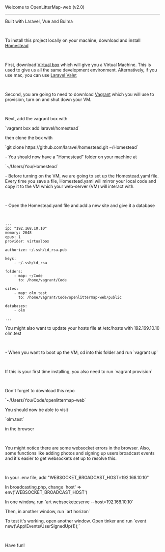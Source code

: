 <p>Welcome to OpenLitterMap-web (v2.0)</p>
<hr>
<p>Built with Laravel, Vue and Bulma</p>
<br>
<p>To install this project locally on your machine, download and install <a href="https://laravel.com/docs/5.8/homestead">Homestead</a></p>
<br>
<p>First, download <a href="https://www.virtualbox.org/wiki/Downloads">Virtual box</a> which will give you a Virtual Machine. This is used to give us all the same development environment. Alternatively, if you use mac, you can use <a href="https://laravel.com/docs/5.8/valet">Laravel Valet</a></p>
<br>
<p>Second, you are going to need to download <a href="https://www.vagrantup.com/downloads.html">Vagrant</a> which you will use to provision, turn on and shut down your VM.</p>
<br>
<p>Next, add the vagrant box with</p> `vagrant box add laravel/homestead`
<br>
<p>then clone the box with</p> `git clone https://github.com/laravel/homestead.git ~/Homestead`
<br>
<p>- You should now have a "Homestead" folder on your machine at </p> `~/Users/You/Homestead`
<br>
<p>- Before turning on the VM, we are going to set up the Homestead.yaml file. Every time you save a file, Homestead.yaml will mirror your local code and copy it to the VM which your web-server (VM) will interact with.</p>
<br>
<p>- Open the Homestead.yaml file and add a new site and give it a database</p>
<br>

```
---
ip: "192.168.10.10"
memory: 2048
cpus: 1
provider: virtualbox

authorize: ~/.ssh/id_rsa.pub

keys:
    - ~/.ssh/id_rsa

folders:
    - map: ~/Code
      to: /home/vagrant/Code

sites:
    - map: olm.test
      to: /home/vagrant/Code/openlittermap-web/public

databases:
    - olm

...
```

<p>You might also want to update your hosts file at /etc/hosts with 192.169.10.10 olm.test</p>

<br>
<p>- When you want to boot up the VM, cd into this folder and run `vagrant up`</p>
<br>
<p>If this is your first time installing, you also need to run `vagrant provision`</p>
<br>
<p>Don't forget to download this repo </p> `~/Users/You/Code/openlittermap-web`
<p>You should now be able to visit</p> `olm.test` <p>in the browser</p>
<br>
<p>You might notice there are some websocket errors in the browser. Also, some functions like adding photos and signing up users broadcast events and it's easier to get websockets set up to resolve this.</p>
<br>
<p>In your .env file, add "WEBSOCKET_BROADCAST_HOST=192.168.10.10"</p>
<p>In broadcasting.php, change 'host' => env('WEBSOCKET_BROADCAST_HOST')</p>
<p>In one window, run `art websockets:serve --host=192.168.10.10`</p>
<p>Then, in another window, run `art horizon`</p>
<p>To test it's working, open another window. Open tinker and run `event new(\App\Events\UserSignedUp(1));`</p>
<br>
<p>Have fun!</p>
